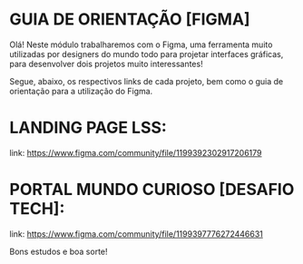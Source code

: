 # GUIA DE ORIENTAÇÃO [FIGMA]
 
 Olá! Neste módulo trabalharemos com o Figma, uma ferramenta muito utilizadas por designers do mundo todo para projetar interfaces gráficas, para desenvolver dois projetos muito interessantes!

 Segue, abaixo, os respectivos links de cada projeto, bem como o guia de orientação para a utilização do Figma. 


# LANDING PAGE LSS: 
link: https://www.figma.com/community/file/1199392302917206179

# PORTAL MUNDO CURIOSO [DESAFIO TECH]:
link: https://www.figma.com/community/file/1199397776272446631


Bons estudos e boa sorte!
